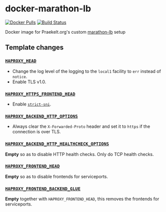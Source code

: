 # docker-marathon-lb

[![Docker Pulls](https://img.shields.io/docker/pulls/praekeltfoundation/marathon-lb.svg?style=flat-square)](https://hub.docker.com/r/praekeltfoundation/marathon-lb)
[![Build Status](https://img.shields.io/travis/praekeltfoundation/docker-marathon-lb/master.svg?style=flat-square)](https://travis-ci.org/praekeltfoundation/docker-marathon-lb)

Docker image for Praekelt.org's custom [marathon-lb](https://github.com/mesosphere/marathon-lb) setup

## Template changes
### [`HAPROXY_HEAD`](https://github.com/mesosphere/marathon-lb/blob/v1.6.0/Longhelp.md#haproxy_head)
* Change the log level of the logging to the `local1` facility to `err` instead of `notice`.
* Enable TLS v1.0.

### [`HAPROXY_HTTPS_FRONTEND_HEAD`](https://github.com/mesosphere/marathon-lb/blob/v1.6.0/Longhelp.md#haproxy_https_frontend_head)
* Enable [`strict-sni`](http://cbonte.github.io/haproxy-dconv/1.7/configuration.html#5.1-strict-sni).

### [`HAPROXY_BACKEND_HTTP_OPTIONS`](https://github.com/mesosphere/marathon-lb/blob/v1.6.0/Longhelp.md#haproxy_backend_http_options)
* Always clear the `X-Forwarded-Proto` header and set it to `https` if the connection is over TLS.

### [`HAPROXY_BACKEND_HTTP_HEALTHCHECK_OPTIONS`](https://github.com/mesosphere/marathon-lb/blob/v1.6.0/Longhelp.md#haproxy_backend_http_healthcheck_options)
**Empty** so as to disable HTTP health checks. Only do TCP health checks.

### [`HAPROXY_FRONTEND_HEAD`](https://github.com/mesosphere/marathon-lb/blob/v1.6.0/Longhelp.md#haproxy_frontend_head)
**Empty** so as to disable frontends for serviceports.

### [`HAPROXY_FRONTEND_BACKEND_GLUE`](https://github.com/mesosphere/marathon-lb/blob/v1.6.0/Longhelp.md#haproxy_frontend_backend_glue)
**Empty** together with `HAPROXY_FRONTEND_HEAD`, this removes the frontends for serviceports.
